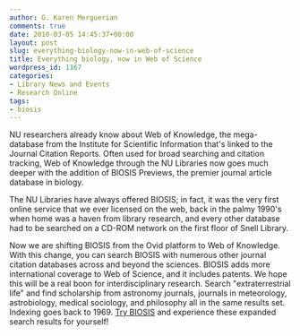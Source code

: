```yaml
---
author: G. Karen Merguerian
comments: true
date: 2010-03-05 14:45:37+00:00
layout: post
slug: everything-biology-now-in-web-of-science
title: Everything biology, now in Web of Science
wordpress_id: 1167
categories:
- Library News and Events
- Research Online
tags:
- biosis
---
```


NU researchers already know about Web of Knowledge, the mega-database from the Institute for Scientific Information that's linked to the Journal Citation Reports.  Often used for broad searching and citation tracking, Web of Knowledge through the NU Libraries now goes much deeper with the addition of BIOSIS Previews, the premier journal article database in biology.

The NU Libraries have always offered BIOSIS; in fact, it was the very first online service that we ever licensed on the web, back in the palmy 1990's when home was a haven from library research, and every other database had to be searched on a CD-ROM network on the first floor of Snell Library.

Now we are shifting BIOSIS from the Ovid platform to Web of Knowledge.  With this change, you can search BIOSIS with numerous other journal citation databases across and beyond the sciences.  BIOSIS adds more international coverage to Web of Science, and it includes patents.  We hope this will be a real boon for interdisciplinary research.  Search "extraterrestrial life" and find scholarship from astronomy journals, journals in meteorology, astrobiology, medical sociology, and philosophy all in the same results set.   Indexing goes back to 1969.  [Try BIOSIS](http://0-isiknowledge.com.ilsprod.lib.neu.edu) and experience these expanded search results for yourself!
